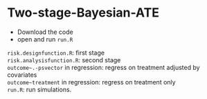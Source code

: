 # Two-stage-Bayesian-ATE
- Download the code
- open and run `run.R`

`risk.designfunction.R`: first stage  
`risk.analysisfunction.R`: second stage  
    `outcome~.-psvector` in regression: regress on treatment adjusted by covariates  
    `outcome~treatment` in regression: regress on treatment only  
`run.R`: run simulations.  
